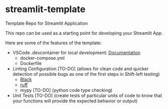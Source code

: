# streamlit-template

Template Repo for Streamlit Application

This repo can be used as a starting point for developing your Streamlit App.

Here are some of the features of the template:

- VSCode .devcontainer for local development: [Documentation](https://code.visualstudio.com/docs/devcontainers/containers)
  - docker-compose.yml
  - Dockerfile
- Linting Configuration [TO-DO] (allows for clean code and quicker detection of possible bugs as one of the first steps in Shift-left testing)
  - [Black](https://black.readthedocs.io/en/stable/index.html)
  - [ruff](https://beta.ruff.rs/docs/)
  - mypy [TO-DO] (python code type checking)
- Unit Tests [TO-DO] (create tests of particular units of code to know that your functions will provide the expected behavior or output)
